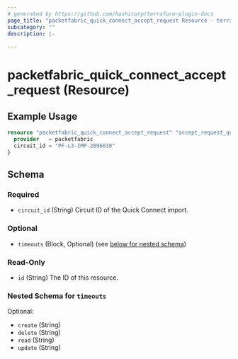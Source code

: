 ```yaml
---
# generated by https://github.com/hashicorp/terraform-plugin-docs
page_title: "packetfabric_quick_connect_accept_request Resource - terraform-provider-packetfabric"
subcategory: ""
description: |-
  
---
```


# packetfabric_quick_connect_accept_request (Resource)



## Example Usage

```terraform
resource "packetfabric_quick_connect_accept_request" "accept_request_quick_connect" {
  provider   = packetfabric
  circuit_id = "PF-L3-IMP-2896010"
}
```

<!-- schema generated by tfplugindocs -->
## Schema

### Required

- `circuit_id` (String) Circuit ID of the Quick Connect import.

### Optional

- `timeouts` (Block, Optional) (see [below for nested schema](#nestedblock--timeouts))

### Read-Only

- `id` (String) The ID of this resource.

<a id="nestedblock--timeouts"></a>
### Nested Schema for `timeouts`

Optional:

- `create` (String)
- `delete` (String)
- `read` (String)
- `update` (String)





